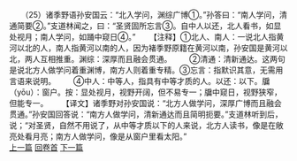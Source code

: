 　　（25）诸季野语孙安国云：“北入学问，渊综广博①。”孙答曰：“南人学问，清通简要②。”支道林闻之，曰：“圣贤固所忘言③。自中人以还，北人看书，如显处视月；南人学问，如踊中窥日④。”
　　【注释】①北人、南人：一说北人指黄河以北的人，南人指黄河以南的人，因为褚季野原籍在黄河以南，孙安国是黄河以北，两人互相推重。渊综：深厚而且融会贯通。
　　②清通：清新通达。这两句是说北方人做学问着重渊博，南方人则着重专精。③忘言：指默识其意，无需用言语来说明。
　　④中人：中等人，指具有中等才质的人。以还：以下。牖（yōu）：窗户。按：显处视月，视野开阔，但不易专一；牖中窥日，视野狭窄，但能专一。
　　【译文】诸季野对孙安国说：“北方人做学问，深厚广博而且融会贯通。”孙安国回答说：“南方人做学问，清新通达而且简明扼要。”支道林听到后，说；“对圣贤，自然不用说了，从中等才质以下的人来说，北方人读书，像是在敞亮处看月亮；南方人做学问，像是从窗户里看太阳。”
<br>[上一篇](04_024) [回卷首](04_000) [下一篇](04_026)
